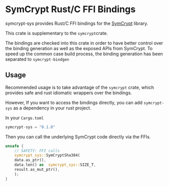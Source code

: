 # SymCrypt Rust/C FFI Bindings
symcrypt-sys provides Rust/C FFI bindings for the [SymCrypt](https://github.com/microsoft/SymCrypt) library. 

This crate is supplementary to the `symcrypt`crate.

The bindings are checked into this crate in order to have better control over the binding generation as well as the exposed APIs from SymCrypt. To speed up the common case build process, the binding generation has been separated to `symcrypt-bindgen`

## Usage 

Recommended usage is to take advantage of the `symcrypt` crate, which provides safe and rust idiomatic wrappers over the bindings.

However, If you want to access the bindings directly, you can add `symcrypt-sys` as a dependency in your rust project.

In your `Cargo.toml`
```Rust
symcrypt-sys = "0.1.0"
```
Then you can call the underlying SymCrypt code directly via the FFIs.
```Rust
unsafe {
    // SAFETY: FFI calls
	symcrypt_sys::SymCryptSha384(
	data.as_ptr(),
	data.len() as  symcrypt_sys::SIZE_T,
	result.as_mut_ptr(),
	);
}
```